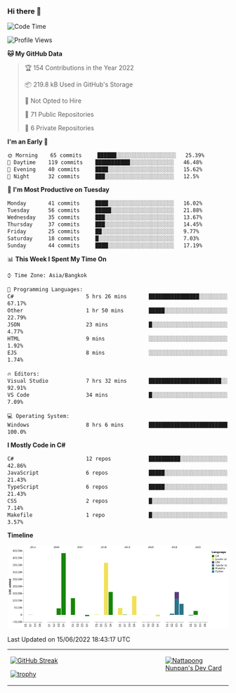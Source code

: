 ### Hi there 👋

<!--START_SECTION:waka-->
![Code Time](http://img.shields.io/badge/Code%20Time-0%20secs-blue)

![Profile Views](http://img.shields.io/badge/Profile%20Views-0-blue)

**🐱 My GitHub Data** 

> 🏆 154 Contributions in the Year 2022
 > 
> 📦 219.8 kB Used in GitHub's Storage 
 > 
> 🚫 Not Opted to Hire
 > 
> 📜 71 Public Repositories 
 > 
> 🔑 6 Private Repositories  
 > 
**I'm an Early 🐤** 

```text
🌞 Morning    65 commits     ██████░░░░░░░░░░░░░░░░░░░   25.39% 
🌆 Daytime    119 commits    ███████████░░░░░░░░░░░░░░   46.48% 
🌃 Evening    40 commits     ████░░░░░░░░░░░░░░░░░░░░░   15.62% 
🌙 Night      32 commits     ███░░░░░░░░░░░░░░░░░░░░░░   12.5%

```
📅 **I'm Most Productive on Tuesday** 

```text
Monday       41 commits     ████░░░░░░░░░░░░░░░░░░░░░   16.02% 
Tuesday      56 commits     █████░░░░░░░░░░░░░░░░░░░░   21.88% 
Wednesday    35 commits     ███░░░░░░░░░░░░░░░░░░░░░░   13.67% 
Thursday     37 commits     ███░░░░░░░░░░░░░░░░░░░░░░   14.45% 
Friday       25 commits     ██░░░░░░░░░░░░░░░░░░░░░░░   9.77% 
Saturday     18 commits     █░░░░░░░░░░░░░░░░░░░░░░░░   7.03% 
Sunday       44 commits     ████░░░░░░░░░░░░░░░░░░░░░   17.19%

```


📊 **This Week I Spent My Time On** 

```text
⌚︎ Time Zone: Asia/Bangkok

💬 Programming Languages: 
C#                       5 hrs 26 mins       ████████████████░░░░░░░░░   67.17% 
Other                    1 hr 50 mins        █████░░░░░░░░░░░░░░░░░░░░   22.79% 
JSON                     23 mins             █░░░░░░░░░░░░░░░░░░░░░░░░   4.77% 
HTML                     9 mins              ░░░░░░░░░░░░░░░░░░░░░░░░░   1.92% 
EJS                      8 mins              ░░░░░░░░░░░░░░░░░░░░░░░░░   1.74%

🔥 Editors: 
Visual Studio            7 hrs 32 mins       ███████████████████████░░   92.91% 
VS Code                  34 mins             █░░░░░░░░░░░░░░░░░░░░░░░░   7.09%

💻 Operating System: 
Windows                  8 hrs 6 mins        █████████████████████████   100.0%

```

**I Mostly Code in C#** 

```text
C#                       12 repos            ██████████░░░░░░░░░░░░░░░   42.86% 
JavaScript               6 repos             █████░░░░░░░░░░░░░░░░░░░░   21.43% 
TypeScript               6 repos             █████░░░░░░░░░░░░░░░░░░░░   21.43% 
CSS                      2 repos             █░░░░░░░░░░░░░░░░░░░░░░░░   7.14% 
Makefile                 1 repo              █░░░░░░░░░░░░░░░░░░░░░░░░   3.57%

```


**Timeline**

![Chart not found](https://raw.githubusercontent.com/aixasz/aixasz/main/charts/bar_graph.png) 


 Last Updated on 15/06/2022 18:43:17 UTC
<!--END_SECTION:waka-->

<table>
<tr>
<td width="70%" valign="top">
 
 [![GitHub Streak](http://github-readme-streak-stats.herokuapp.com?user=aixasz&theme=github-dark&hide_border=true&date_format=%5BY%20%5DM%20j)](https://git.io/streak-stats)

 [![trophy](https://github-profile-trophy.vercel.app/?username=aixasz&theme=onedark)](https://github.com/ryo-ma/github-profile-trophy)
 </td>
<td width="30%" valign="top">
 
<a href="https://app.daily.dev/aixasz"><img src="https://api.daily.dev/devcards/403207936e6547c9a85ea449e9f3abe8.png?r=re8" alt="Nattapong Nunpan's Dev Card"/></a>

 </td>
</tr>
</table>
 
